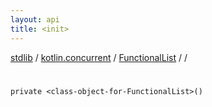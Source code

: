 ```yaml
---
layout: api
title: <init>
---
```

[stdlib](../../../index.md) / [kotlin.concurrent](../../index.md) / [FunctionalList](../index.md) / [<class-object-for-FunctionalList>](index.md) / [<init>](_init_.md)

# <init>

```
private <class-object-for-FunctionalList>()
```
